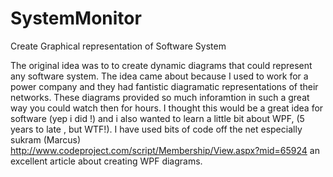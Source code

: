 # SystemMonitor
Create Graphical representation of Software System 

The original idea was to to create dynamic diagrams that could represent any software system. The idea came about because I  used to work for a power company and they had fantistic diagramatic representations of their networks. These diagrams provided so much inforamtion in such a great way you could watch then for hours. I thought this would be a great idea for software (yep i did !) and i also wanted to learn a little bit about WPF, (5 years to late , but WTF!). I have used bits of code off the net especially sukram (Marcus) http://www.codeproject.com/script/Membership/View.aspx?mid=65924  an excellent article about creating WPF diagrams. 
